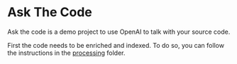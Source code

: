 # Ask The Code

Ask the code is a demo project to use OpenAI to talk with your source code.

First the code needs to be enriched and indexed. To do so, you can follow the instructions in the [processing](processing/README.md) folder.
